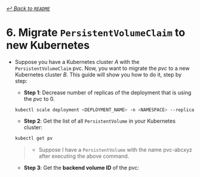 ###### [↩ Back to `README`](./../README.md)

# 6. Migrate `PersistentVolumeClaim` to new Kubernetes
- Suppose you have a Kubernetes cluster $A$ with the `PersistentVolumeClaim` $\text{pvc}$. Now, you want to migrate the $pvc$ to a new Kubernetes cluster $B$. This guide will show you how to do it, step by step:
  - **Step 1**: Decrease number of replicas of the deployment that is using the $pvc$ to 0.
  ```bash
  kubectl scale deployment <DEPLOYMENT_NAME> -n <NAMESPACE> --replicas=0
  ```

  - **Step 2**: Get the list of all `PersistentVolume` in your Kubernetes cluster:
  ```bash
  kubectl get pv
  ```
  > - Suppose I have a `PersistentVolume` with the name $\text{pvc-abcxyz}$ after executing the above command.

  - **Step 3**: Get the **backend volume ID** of the $\text{pvc}$:
  ```bash